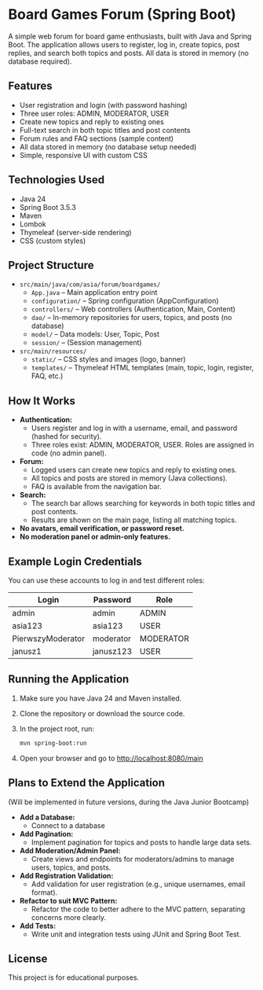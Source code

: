 # Board Games Forum (Spring Boot)

A simple web forum for board game enthusiasts, built with Java and Spring Boot. 
The application allows users to register, log in, create topics, post replies,
and search both topics and posts. All data is stored in memory (no database required).

## Features

- User registration and login (with password hashing)
- Three user roles: ADMIN, MODERATOR, USER
- Create new topics and reply to existing ones
- Full-text search in both topic titles and post contents
- Forum rules and FAQ sections (sample content)
- All data stored in memory (no database setup needed)
- Simple, responsive UI with custom CSS

## Technologies Used

- Java 24
- Spring Boot 3.5.3
- Maven
- Lombok
- Thymeleaf (server-side rendering)
- CSS (custom styles)

## Project Structure

- `src/main/java/com/asia/forum/boardgames/`
  - `App.java` – Main application entry point
  - `configuration/` – Spring configuration (AppConfiguration)
  - `controllers/` – Web controllers (Authentication, Main, Content)
  - `dao/` – In-memory repositories for users, topics, and posts (no database)
  - `model/` – Data models: User, Topic, Post
  - `session/` – (Session management)
- `src/main/resources/`
  - `static/` – CSS styles and images (logo, banner)
  - `templates/` – Thymeleaf HTML templates (main, topic, login, register, FAQ, etc.)

## How It Works

- **Authentication:**
  - Users register and log in with a username, email, and password (hashed for security).
  - Three roles exist: ADMIN, MODERATOR, USER. Roles are assigned in code (no admin panel).
- **Forum:**
  - Logged users can create new topics and reply to existing ones.
  - All topics and posts are stored in memory (Java collections).
  - FAQ is available from the navigation bar.
- **Search:**
  - The search bar allows searching for keywords in both topic titles and post contents.
  - Results are shown on the main page, listing all matching topics.
- **No avatars, email verification, or password reset.**
- **No moderation panel or admin-only features.**

## Example Login Credentials

You can use these accounts to log in and test different roles:

| Login             | Password   | Role      |
|-------------------|------------|-----------|
| admin             | admin      | ADMIN     |
| asia123           | asia123    | USER      |
| PierwszyModerator | moderator  | MODERATOR |
| janusz1           | janusz123  | USER      |

## Running the Application

1. Make sure you have Java 24 and Maven installed.
2. Clone the repository or download the source code.
3. In the project root, run:

   ```bash
   mvn spring-boot:run
   ```

4. Open your browser and go to [http://localhost:8080/main](http://localhost:8080/main)

## Plans to Extend the Application
(Will be implemented in future versions, during the Java Junior Bootcamp)

- **Add a Database:**
  - Connect to a database
- **Add Pagination:**
  - Implement pagination for topics and posts to handle large data sets.
- **Add Moderation/Admin Panel:**
  - Create views and endpoints for moderators/admins to manage users, topics, and posts.
- **Add Registration Validation:**
  - Add validation for user registration (e.g., unique usernames, email format).
- **Refactor to suit MVC Pattern:**
  - Refactor the code to better adhere to the MVC pattern, separating concerns more clearly.
- **Add Tests:**
  - Write unit and integration tests using JUnit and Spring Boot Test.

## License

This project is for educational purposes.

